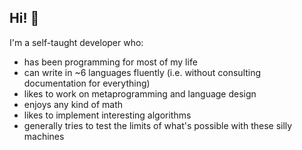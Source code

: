## Hi! 👋

I'm a self-taught developer who:
- has been programming for most of my life
- can write in ~6 languages fluently (i.e. without consulting documentation for everything)
- likes to work on metaprogramming and language design
- enjoys any kind of math
- likes to implement interesting algorithms
- generally tries to test the limits of what's possible with these silly machines

